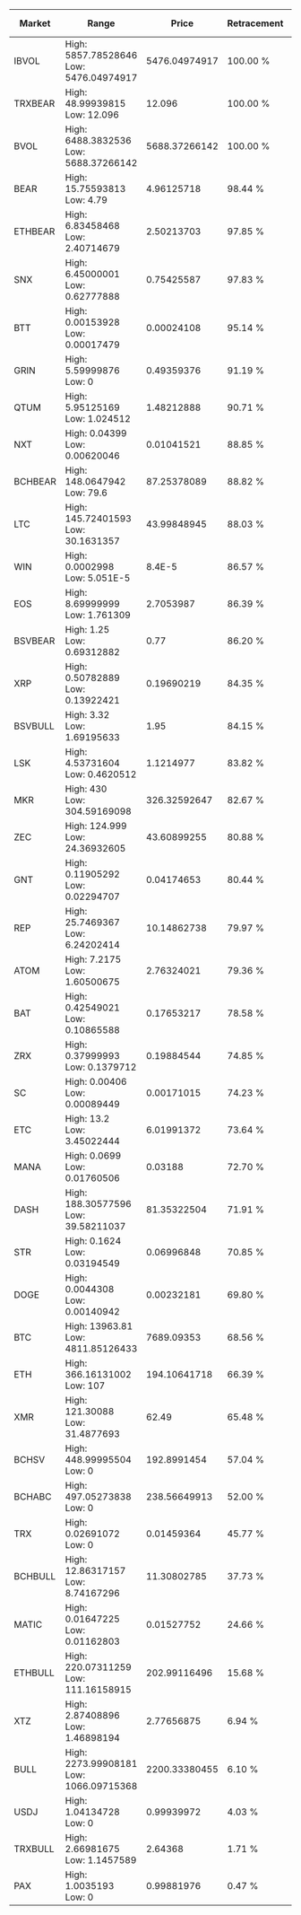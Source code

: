 | Market | Range | Price| Retracement | Doubles to 50% |
| --- | --- | --- | --- | --- |
| IBVOL | High: 5857.78528646<br />Low: 5476.04974917 | 5476.04974917 | 100.00 % | 1.03 |
| TRXBEAR | High: 48.99939815<br />Low: 12.096 | 12.096 | 100.00 % | 2.53 |
| BVOL | High: 6488.3832536<br />Low: 5688.37266142 | 5688.37266142 | 100.00 % | 1.07 |
| BEAR | High: 15.75593813<br />Low: 4.79 | 4.96125718 | 98.44 % | 2.07 |
| ETHBEAR | High: 6.83458468<br />Low: 2.40714679 | 2.50213703 | 97.85 % | 1.85 |
| SNX | High: 6.45000001<br />Low: 0.62777888 | 0.75425587 | 97.83 % | 4.69 |
| BTT | High: 0.00153928<br />Low: 0.00017479 | 0.00024108 | 95.14 % | 3.55 |
| GRIN | High: 5.59999876<br />Low: 0 | 0.49359376 | 91.19 % | 5.67 |
| QTUM | High: 5.95125169<br />Low: 1.024512 | 1.48212888 | 90.71 % | 2.35 |
| NXT | High: 0.04399<br />Low: 0.00620046 | 0.01041521 | 88.85 % | 2.41 |
| BCHBEAR | High: 148.0647942<br />Low: 79.6 | 87.25378089 | 88.82 % | 1.30 |
| LTC | High: 145.72401593<br />Low: 30.1631357 | 43.99848945 | 88.03 % | 2.00 |
| WIN | High: 0.0002998<br />Low: 5.051E-5 | 8.4E-5 | 86.57 % | 2.09 |
| EOS | High: 8.69999999<br />Low: 1.761309 | 2.7053987 | 86.39 % | 1.93 |
| BSVBEAR | High: 1.25<br />Low: 0.69312882 | 0.77 | 86.20 % | 1.26 |
| XRP | High: 0.50782889<br />Low: 0.13922421 | 0.19690219 | 84.35 % | 1.64 |
| BSVBULL | High: 3.32<br />Low: 1.69195633 | 1.95 | 84.15 % | 1.29 |
| LSK | High: 4.53731604<br />Low: 0.4620512 | 1.1214977 | 83.82 % | 2.23 |
| MKR | High: 430<br />Low: 304.59169098 | 326.32592647 | 82.67 % | 1.13 |
| ZEC | High: 124.999<br />Low: 24.36932605 | 43.60899255 | 80.88 % | 1.71 |
| GNT | High: 0.11905292<br />Low: 0.02294707 | 0.04174653 | 80.44 % | 1.70 |
| REP | High: 25.7469367<br />Low: 6.24202414 | 10.14862738 | 79.97 % | 1.58 |
| ATOM | High: 7.2175<br />Low: 1.60500675 | 2.76324021 | 79.36 % | 1.60 |
| BAT | High: 0.42549021<br />Low: 0.10865588 | 0.17653217 | 78.58 % | 1.51 |
| ZRX | High: 0.37999993<br />Low: 0.1379712 | 0.19884544 | 74.85 % | 1.30 |
| SC | High: 0.00406<br />Low: 0.00089449 | 0.00171015 | 74.23 % | 1.45 |
| ETC | High: 13.2<br />Low: 3.45022444 | 6.01991372 | 73.64 % | 1.38 |
| MANA | High: 0.0699<br />Low: 0.01760506 | 0.03188 | 72.70 % | 1.37 |
| DASH | High: 188.30577596<br />Low: 39.58211037 | 81.35322504 | 71.91 % | 1.40 |
| STR | High: 0.1624<br />Low: 0.03194549 | 0.06996848 | 70.85 % | 1.39 |
| DOGE | High: 0.0044308<br />Low: 0.00140942 | 0.00232181 | 69.80 % | 1.26 |
| BTC | High: 13963.81<br />Low: 4811.85126433 | 7689.09353 | 68.56 % | 1.22 |
| ETH | High: 366.16131002<br />Low: 107 | 194.10641718 | 66.39 % | 1.22 |
| XMR | High: 121.30088<br />Low: 31.4877693 | 62.49 | 65.48 % | 1.22 |
| BCHSV | High: 448.99995504<br />Low: 0 | 192.8991454 | 57.04 % | 1.16 |
| BCHABC | High: 497.05273838<br />Low: 0 | 238.56649913 | 52.00 % | 1.04 |
| TRX | High: 0.02691072<br />Low: 0 | 0.01459364 | 45.77 % | 0.00 |
| BCHBULL | High: 12.86317157<br />Low: 8.74167296 | 11.30802785 | 37.73 % | 0.00 |
| MATIC | High: 0.01647225<br />Low: 0.01162803 | 0.01527752 | 24.66 % | 0.00 |
| ETHBULL | High: 220.07311259<br />Low: 111.16158915 | 202.99116496 | 15.68 % | 0.00 |
| XTZ | High: 2.87408896<br />Low: 1.46898194 | 2.77656875 | 6.94 % | 0.00 |
| BULL | High: 2273.99908181<br />Low: 1066.09715368 | 2200.33380455 | 6.10 % | 0.00 |
| USDJ | High: 1.04134728<br />Low: 0 | 0.99939972 | 4.03 % | 0.00 |
| TRXBULL | High: 2.66981675<br />Low: 1.1457589 | 2.64368 | 1.71 % | 0.00 |
| PAX | High: 1.0035193<br />Low: 0 | 0.99881976 | 0.47 % | 0.00 |
